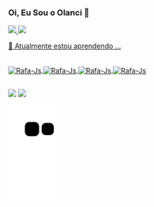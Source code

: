 ### Oi, Eu Sou o Olanci 👋


  <a href="https://github.com/olanci">
  <img height="180em" src="https://github-readme-stats.vercel.app/api?username=olanci&show_icons=true&theme=dracula&include_all_commits=true&count_private=true"/> 
  <img height="180em" src="https://github-readme-stats.vercel.app/api/top-langs/?username=olanci&layout=compact&langs_count=7&theme=dracula"/>
</div>

🌱 Atualmente estou aprendendo ...

<div style="display: inline_block"><br>
  <img align="center" alt="Rafa-Js" height="30" width="40" <img src="https://cdn.jsdelivr.net/gh/devicons/devicon/icons/linux/linux-original.svg" />
  <img align="center" alt="Rafa-Js" height="30" width="40" <img src="https://cdn.jsdelivr.net/gh/devicons/devicon/icons/java/java-original.svg" />
  <img align="center" alt="Rafa-Js" height="30" width="40" <img src="https://cdn.jsdelivr.net/gh/devicons/devicon/icons/androidstudio/androidstudio-original.svg" />
   <img align="center" alt="Rafa-Js" height="30" width="40"<img src="https://cdn.jsdelivr.net/gh/devicons/devicon/icons/javascript/javascript-original.svg" />


##
<a href="https://www.linkedin.com/in/olanci-chaves-167396125/" target="_blank"><img src="https://img.shields.io/badge/-LinkedIn-%230077B5?style=for-the-badge&logo=linkedin&logoColor=white" target="_blank"></a>
   <a href = "mailto:olanci@gmail.com"><img src="https://img.shields.io/badge/-Gmail-%23333?style=for-the-badge&logo=gmail&logoColor=white" target="_blank"></a>

 ![Snake animation](https://github.com/rafaballerini/rafaballerini/blob/output/github-contribution-grid-snake.svg)
 
</div>
          
          
          
